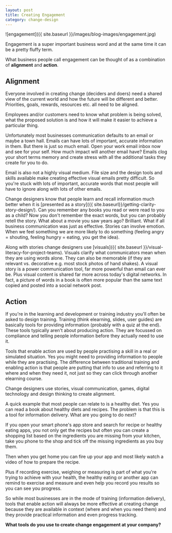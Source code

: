 ```yaml
---
layout: post
title: Creating Engagement
category: change-design
---
```


![engagement]({{ site.baseurl }}/images/blog-images/engagement.jpg)

Engagement is a super important business word and at the same time it can be a pretty fluffy term.

What business people call engagement can be thought of as a combination of **alignment** and **action**.

## Alignment
Everyone involved in creating change (deciders and doers) need a shared view of the current world and how the future will be different and better. Priorities, goals, rewards, resources etc. all need to be aligned.

Employees and/or customers need to know what problem is being solved, what the proposed solution is and how it will make it easier to achieve a particular thing.

Unfortunately most businesses communication defaults to an email or maybe a town hall. Emails can have lots of important, accurate information in them. But there is just so much email. Open your work email inbox now and see for your self. How much impact will another email have? Emails clog your short terms memory and create stress with all the additional tasks they create for you to do.

Email is also not a highly visual medium. File size and the design tools and skills available make creating effective visual emails pretty difficult. So you're stuck with lots of important, accurate words that most people will have to ignore along with lots of other emails.

Change designers know that people learn and recall information much better when it is [presented as a story]({{ site.baseurl}}/getting-clarity-story-design/). Can you remember any books you read or were read to you as a child? Now you don't remember the exact words, but you can probably retell the story. What about a movie you saw years ago? Brilliant. What if all business communication was just as effective. Stories can involve emotion. When we feel something we are more likely to do something (feeling angry = shouting, feeling hungry = eating, you get the idea).

Along with stories change designers use [visuals]({{ site.baseurl }}/visual-literacy-for-project-teams). Visuals clarify what communicators mean when they are using words alone. They can also be memorable (if they are relevant vs. decorative e.g. most stock photos of hand shakes). A visual story is a power communication tool, far more powerful than email can ever be. Plus visual content is shared far more across today's digital networks. In fact, a picture of words in a book is often more popular than the same text copied and posted into a social network post.

## Action

If you're in the learning and development or training industry you'll often be asked to design training. Training (think elearning, slides, user guides) are basically tools for providing information (probably with a quiz at the end). These tools typically aren't about producing action. They are focussed on compliance and telling people information before they actually need to use it.

Tools that enable action are used by people practising a skill in a real or simulated situation. Yes you might need to providing information to people while they are practising. The difference between traditional training and enabling action is that people are putting that info to use and referring to it where and when they need it, not just so they can click through another elearning course.

Change designers use stories, visual communication, games, digital technology and design thinking to create alignment.

A quick example that most people can relate to is a healthy diet. Yes you can read a book about healthy diets and recipes. The problem is that this is a tool for information delivery. What are you going to do next?

If you open your smart phone's app store and search for recipe or healthy eating apps, you not only get the recipes but often you can create a shopping list based on the ingredients you are missing from your kitchen, take you phone to the shop and tick off the missing ingredients as you buy them.

Then when you get home you can fire up your app and most likely watch a video of how to prepare the recipe.

Plus if recording exercise, weighing or measuring is part of what you're trying to achieve with your health, the healthy eating or another app can remind to exercise and measure and even help you record you results so you can see you progress.

So while most businesses are in the mode of training (information delivery), tools that enable action will always be more effective at creating change because they are available in context (where and when you need them) and they provide practical information and even progress tracking.

**What tools do you use to create change engagement at your company?**
